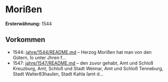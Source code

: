 # Morißen

**Ersterwähnung:** 1544

## Vorkommen
- 1544: [jahre/1544/README.md](../jahre/1544/README.md) – Herzog Morißen hat man von den Gütern, ſo unter
Jhren f...
- 1547: [jahre/1547/README.md](../jahre/1547/README.md) – den zuvor gehabt, Amt und Schloß Kreuzburg, Amt,
Schloß und Stadt Weimar, Amt und Schloß Tenneburg,
Stadt Walter83hauſen, Stadt Kahla ſamt d...
